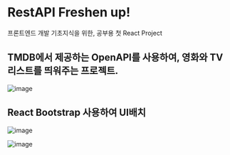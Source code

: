 # RestAPI Freshen up!

프론트엔드 개발 기초지식을 위한, 공부용 첫 React Project

## TMDB에서 제공하는 OpenAPI를 사용하여, 영화와 TV 리스트를 띄워주는 프로젝트.

![image](https://github.com/dmstjdhdh/boxoffice/assets/71542970/7daf795a-4a89-46d1-9ce7-97eae19985f7)

## React Bootstrap 사용하여 UI배치

![image](https://github.com/dmstjdhdh/boxoffice/assets/71542970/d0b85b97-3d53-4bec-820f-82c643f334f4)

![image](https://github.com/dmstjdhdh/boxoffice/assets/71542970/815f124b-5da6-4b25-ae2a-c727a4097186)
